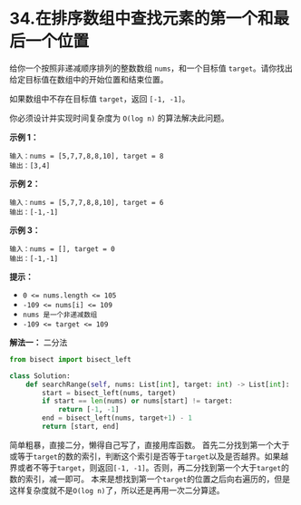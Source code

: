 # 34.在排序数组中查找元素的第一个和最后一个位置

给你一个按照非递减顺序排列的整数数组 `nums`，和一个目标值 `target`。请你找出给定目标值在数组中的开始位置和结束位置。

如果数组中不存在目标值 `target`，返回 `[-1, -1]`。

你必须设计并实现时间复杂度为 `O(log n)` 的算法解决此问题。

**示例 1：**

```
输入：nums = [5,7,7,8,8,10], target = 8
输出：[3,4]
```

**示例 2：**

```
输入：nums = [5,7,7,8,8,10], target = 6
输出：[-1,-1]
```

**示例 3：**

```
输入：nums = [], target = 0
输出：[-1,-1]
```

**提示：**

- `0 <= nums.length <= 105`
- `-109 <= nums[i] <= 109`
- `nums 是一个非递减数组`
- `-109 <= target <= 109`

**解法一：** 二分法

``` python
from bisect import bisect_left

class Solution:
    def searchRange(self, nums: List[int], target: int) -> List[int]:
        start = bisect_left(nums, target)
        if start == len(nums) or nums[start] != target:
            return [-1, -1]
        end = bisect_left(nums, target+1) - 1
        return [start, end]
```

简单粗暴，直接二分，懒得自己写了，直接用库函数。
首先二分找到第一个大于或等于`target`的数的索引，判断这个索引是否等于`target`以及是否越界。如果越界或者不等于`target`，则返回`[-1, -1]`。否则，再二分找到第一个大于`target`的数的索引，减一即可。
本来是想找到第一个`target`的位置之后向右遍历的，但是这样复杂度就不是`O(log n)`了，所以还是再用一次二分算逑。
